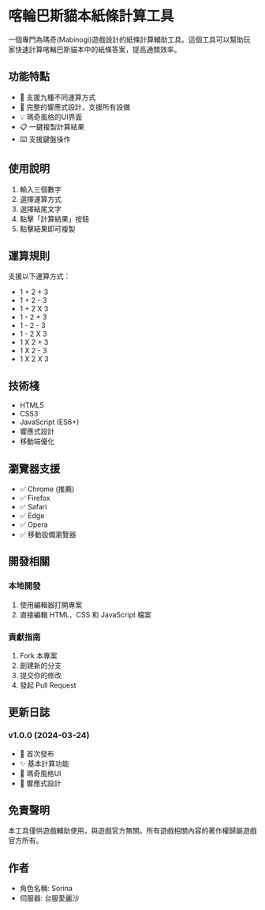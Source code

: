 # 喀輪巴斯貓本紙條計算工具

一個專門為瑪奇(Mabinogi)遊戲設計的紙條計算輔助工具。這個工具可以幫助玩家快速計算喀輪巴斯貓本中的紙條答案，提高通關效率。

## 功能特點

- 🧮 支援九種不同運算方式
- 📱 完整的響應式設計，支援所有設備
- 💡 瑪奇風格的UI界面
- 📋 一鍵複製計算結果
- ⌨️ 支援鍵盤操作

## 使用說明

1. 輸入三個數字
2. 選擇運算方式
3. 選擇結尾文字
4. 點擊「計算結果」按鈕
5. 點擊結果即可複製

## 運算規則

支援以下運算方式：
- 1 + 2 + 3
- 1 + 2 - 3
- 1 + 2 X 3
- 1 - 2 + 3
- 1 - 2 - 3
- 1 - 2 X 3
- 1 X 2 + 3
- 1 X 2 - 3
- 1 X 2 X 3

## 技術棧

- HTML5
- CSS3
- JavaScript (ES6+)
- 響應式設計
- 移動端優化

## 瀏覽器支援

- ✅ Chrome (推薦)
- ✅ Firefox
- ✅ Safari
- ✅ Edge
- ✅ Opera
- ✅ 移動設備瀏覽器

## 開發相關

### 本地開發

1. 使用編輯器打開專案
2. 直接編輯 HTML、CSS 和 JavaScript 檔案

### 貢獻指南

1. Fork 本專案
2. 創建新的分支
3. 提交你的修改
4. 發起 Pull Request

## 更新日誌

### v1.0.0 (2024-03-24)
- 🎉 首次發布
- ✨ 基本計算功能
- 🎨 瑪奇風格UI
- 📱 響應式設計

## 免責聲明

本工具僅供遊戲輔助使用，與遊戲官方無關。所有遊戲相關內容的著作權歸屬遊戲官方所有。

## 作者

- 角色名稱: Sorina
- 伺服器: 台服愛麗沙
